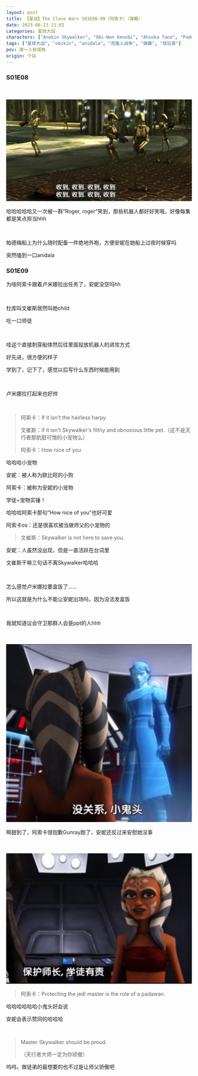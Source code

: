 ```yaml
---
layout: post
title: 【星战】The Clone Wars S01E08-09（阿索卡）（弹幕）
date: 2023-06-23 21:02
categories: 星球大战
characters: ["Anakin Skywalker", "Obi-Wan Kenobi", "Ahsoka Tano", "Padmé Amidala", "Asajj Ventress", "Luminara Unduli"]
tags: ["星球大战", "obikin", "anidala", "克隆人战争", "弹幕", "观后感"]
pov: 第一人称视角
origin: 个站
---
```


### S01E08

<br><br>
![108-1](https://raw.githubusercontent.com/junesirius/junesirius.github.io/master/assets/images/Star_Wars/The_Clone_Wars/S01/the-clone-wars-108-1.jpg)

哈哈哈哈哈又一次被一群“Roger,  roger”笑到，那些机器人都好好笑哦，好像每集都是笑点担当hhh

<br>

帕德梅船上为什么随时配备一件绝地外袍，方便安妮在她船上过夜时候穿吗

突然嗑到一口anidala

### S01E09

为啥阿索卡跟着卢米娜拉出任务了，安妮没空吗hh

<br>

杜库叫文崔斯居然叫她child

吃一口师徒

<br>

哇这个直接刺穿船体然后往里面投放机器人的进攻方式

好先进，很方便的样子

学到了，记下了，感觉以后写什么东西时候能用到

<br>

卢米娜拉打起来也好帅

<br>

> 阿索卡：If it isn't the hairless harpy.
>
> 文崔斯：If it isn't Skywalker's filthy and obnoxious little pet.（这不是天行者那肮脏可憎的小宠物么）
>
> 阿索卡：How nice of you

哈哈哈小宠物

安妮：被人称为欧比旺的小狗

阿索卡：被称为安妮的小宠物

学徒=宠物实锤！

哈哈哈阿索卡那句“How nice of you”也好可爱

阿索卡os：还是很喜欢被当做师父的小宠物的

> 文崔斯：Skywalker is not here to save you.

安妮：人虽然没出现，但是一直活跃在台词里

文崔斯干嘛三句话不离Skywalker哈哈哈

<br>

怎么感觉卢米娜拉要盒饭了……

所以这就是为什么不能让安妮出场吗，因为没法发盒饭

<br>

我就知道议会守卫那群人会是ppt的人hhh

<br><br>
![108-2](https://raw.githubusercontent.com/junesirius/junesirius.github.io/master/assets/images/Star_Wars/The_Clone_Wars/S01/the-clone-wars-108-2.jpg)

啊甜到了，阿索卡很抱歉Gunray跑了，安妮还反过来安慰她没事

<br><br>
![108-3](https://raw.githubusercontent.com/junesirius/junesirius.github.io/master/assets/images/Star_Wars/The_Clone_Wars/S01/the-clone-wars-108-3.jpg)

> 阿索卡：Protecting the jedi master is the role of a padawan.

哈哈哈哈哈哈小鬼头好会说

安妮会表示赞同的哈哈哈

<br>

> Master Skywalker should be proud.
>
> （天行者大师一定为你骄傲）

呜呜，做徒弟的最想要的也不过是让师父骄傲吧
